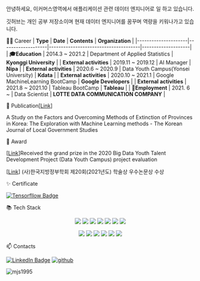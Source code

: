 안녕하세요, 이커머스영역에서 애플리케이션 관련 데이터 엔지니어로 일 하고 있습니다.

깃허브는 개인 공부 저장소이며 현재 데이터 엔지니어를 꿈꾸며 역량을 키워나가고 있습니다.

👨‍💻  Career
| **Type**                | **Date**              | **Contents**                             | **Organization**       |
|---------------------|-------------------|--------------------------------------|--------------------|
| **:mortar_board:Education**           | 2014.3 ~ 2021.2   | Department of Applied Statistics     | **Kyonggi University** |
| **External activities** | 2019.11 ~ 2019.12 | AI Manager                           | **Nipa**               |
| **External activities** | 2020.6 ~ 2020.9   | Data Youth Campus(Yonsei University) | **Kdata**              |
| **External activities** | 2020.10 ~ 2021.1  | Google MachineLearning BootCamp      | **Google Developers**  |
| **External activities** | 2021.8 ~ 2021.10  | Tableau BootCamp      | **Tableau**  |
| **:office:Employment** | 2021. 6 ~ | Data Scientist | **LOTTE DATA COMMUNICATION COMPANY** |

📄 Publication[[Link](https://www.dbpia.co.kr/journal/articleDetail?nodeId=NODE10532320&language=ko_KR)]

A Study on the Factors and Overcoming Methods of Extinction of Provinces in Korea: The Exploration with Machine Learning methods - The Korean Journal of Local Government Studies

🌱 Award

[[Link](https://github.com/mjs1995/yeonsei_project/blob/master/%EC%88%98%EC%83%81.md)]Received the grand prize in the 2020 Big Data Youth Talent Development Project (Data Youth Campus) project evaluation

[[Link](https://github.com/mjs1995/yeonsei_project/blob/master/%ED%95%99%EC%88%A0%EC%83%81.md)] (사)한국지방정부학회 제20회(2021년도) 학술상 우수논문상 수상 

✨ Certificate

[![Tensorfllow Badge](http://img.shields.io/badge/-Tensorflow_Developer_Certificate-FF6F00?style=flat&logo=TensorFlow&logoColor=white&link=https://www.credential.net/2b437ba4-7039-4ac3-8e41-407ed0c3829f#gs.p7othz)](https://www.credential.net/2b437ba4-7039-4ac3-8e41-407ed0c3829f#gs.p7othz)


📚 Tech Stack

<p align="center"><img src="https://img.shields.io/badge/Python-3766AB?style=flat-square&logo=Python&logoColor=white"/></a>
<img src="https://img.shields.io/badge/Mysql-4479A1?style=flat-square&logo=MySql&logoColor=white"/></a>
<img src="https://img.shields.io/badge/Apache Spark-E25A1C?style=flat-square&logo=Apache Spark&logoColor=white"/></a>
<img src="https://img.shields.io/badge/Apache Hadoop-66CCFF?style=flat-square&logo=ApacheHadoop&logoColor=white"/></a>
<img src="https://img.shields.io/badge/Apache Airflow-017CEE?style=flat-square&logo=Apache Airflow&logoColor=white"/></a>
<img src="https://img.shields.io/badge/AWS-232F3E?style=flat-square&logo=amazon-aws&logoColor=white"/></a>
<img src="https://img.shields.io/badge/Git-F05032?style=flat-square&logo=Git&logoColor=white"/></a>

<p align="center"><img src="https://img.shields.io/badge/R-276DC3?style=flat-square&logo=R&logoColor=white"/></a>
<img src="https://img.shields.io/badge/SPSS-052FAD?style=flat-square&logo=IBM&logoColor=white"/></a>
<img src="https://img.shields.io/badge/Selenium-43B02A?style=flat-square&logo=Selenium&logoColor=white"/></a> 
<img src="https://img.shields.io/badge/Docker-2496ED?style=flat-square&logo=docker&logoColor=white"/></a>
<img src="https://img.shields.io/badge/Kubernetes-326ce5?style=flat-square&logo=kubernetes&logoColor=white"/></a>
<img src="https://img.shields.io/badge/Tableau-E97627?style=flat-square&logo=Tableau&logoColor=white"/></a> 

📫 Contacts

[![LinkedIn Badge](http://img.shields.io/badge/-LinkedIn-0072b1?style=flat&logo=linkedin&link=https://www.linkedin.com/in/moon-jeongseung-24194b182/)](https://www.linkedin.com/in/moon-jeongseung-24194b182/) [![github](http://img.shields.io/badge/-Tech%20Blog-655ced?style=flat&logo=github&link=https://mjs1995.tistory.com/)](https://mjs1995.tistory.com/)
<p><img align="left" src="https://github-readme-streak-stats.herokuapp.com/?user=mjs1995&" alt="mjs1995" /></p>



<!--
**mjs1995/mjs1995** is a ✨ _special_ ✨ repository because its `README.md` (this file) appears on your GitHub profile.

![header](https://capsule-render.vercel.app/api?type=wave&color=EADFF2&height=200&section=header&text=JeongSeung%20Moon&&fontColor=632a72&fontSize=70&animation=fadeIn&fontAlignY=30)

👋 Hello My name is JeongSeung Mun, I am a Data Scientist working at ![image](https://user-images.githubusercontent.com/47103479/124492971-12aab900-ddf0-11eb-8074-4070805556c2.png)

My major is Applied Statistics, and I have been studying Data analysis and MachineLearning since 2018, I have project experience using
Python(My Most confident language), SQL, R, SPSS languages. I am very interested in machine learning


✨ Algorithm 

[![Solved.ac Profile](http://mazassumnida.wtf/api/v2/generate_badge?boj=munmun2004)](https://solved.ac/munmun2004/)
<p><img align="left" src="https://github-readme-streak-stats.herokuapp.com/?user=mjs1995&" alt="mjs1995" /></p>

<p align="left"> <img src="https://komarev.com/ghpvc/?username=mjs1995&label=Profile%20views&color=0e75b6&style=flat-square" alt="mjs1995" /> </p>



Here are some ideas to get you started:

- 🔭 I’m currently working on ...
- 🌱 I’m currently learning ...
- 👯 I’m looking to collaborate on ...
- 🤔 I’m looking for help with ...
- 💬 Ask me about ...
- 📫 How to reach me: ...
- 😄 Pronouns: ...
- ⚡ Fun fact: ...
-->

